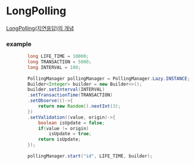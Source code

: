 # LongPolling

[LongPolling(지연응답)의 개념](https://d2.naver.com/helloworld/1052 "참조")

### example
``` java
    	long LIFE_TIME = 10000;
    	long TRANSACTION = 5000;
    	long INTERVAL = 100;
    	
    	PollingManager pollingManager = PollingManager.Lazy.INSTANCE;
    	Builder<Integer> builder = new Builder<>();
    	builder.setInterval(INTERVAL)
    	.setTransactionTime(TRANSACTION)
    	.setObserve(()->{
    		return new Random().nextInt(3);
    	})
    	.setValidation((value, origin)->{
    		boolean isUpdate = false;
    		if(value != origin)
    			isUpdate = true;
			return isUpdate;
    	});
    	
    	pollingManager.start("id", LIFE_TIME, builder);
```
